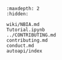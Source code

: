 ```{include} ../README.md
```

```{toctree}
:maxdepth: 2
:hidden:

wiki/NBIA.md
Tutorial.ipynb
../CONTRIBUTING.md
contributing.md
conduct.md
autoapi/index
```